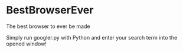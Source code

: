 # BestBrowserEver
The best browser to ever be made

Simply run googler.py with Python and enter your search term into the opened window!
